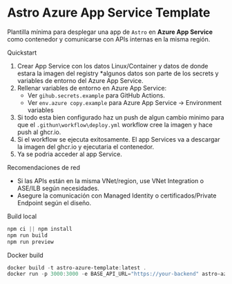 # Astro Azure App Service Template

Plantilla mínima para desplegar una app de `Astro` en **Azure App Service** como contenedor y comunicarse con APIs internas en la misma región.

Quickstart

1. Crear App Service con los datos Linux/Container y datos de donde estara la imagen del registry *algunos datos son parte de los secrets y variables de entorno del Azure App Service.
2. Rellenar variables de entorno en Azure App Service:
   - Ver `gihub.secrets.example` para GitHub Actions.
   - Ver `env.azure copy.example` para Azure App Service -> Environment variables
3. Si todo esta bien configurado haz un push de algun cambio minimo para que el `.githun\workflow\deploy.yml` workflow cree la imagen y hace push al ghcr.io.
4. Si el workflow se ejecuta exitosamente. El app Services va a descargar la imagen del ghcr.io y ejecutaria el contenedor.
5. Ya se podria acceder al app Service.

Recomendaciones de red

- Si las APIs están en la misma VNet/region, use VNet Integration o ASE/ILB según necesidades.
- Asegure la comunicación con Managed Identity o certificados/Private Endpoint según el diseño.

Build local

```powershell
npm ci || npm install
npm run build
npm run preview
```

Docker build

```powershell
docker build -t astro-azure-template:latest .
docker run -p 3000:3000 -e BASE_API_URL="https://your-backend" astro-azure-template:latest
```
